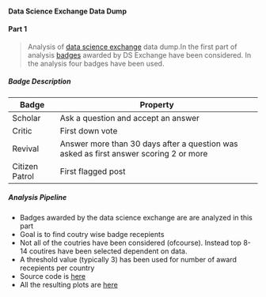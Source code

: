 #### Data Science Exchange Data Dump


#### Part 1

>Analysis of [data science exchange](https://datascience.stackexchange.com) data dump.In the first part of analysis [badges](https://datascience.stackexchange.com/help/badges) awarded by DS Exchange have been considered. In the analysis four badges have been used.

##### Badge Description 

|Badge|Property|
|-----|--------|
| Scholar    | Ask a question and accept an answer        |1
| Critic    |  First down vote        |
| Revival    | Answer more than 30 days after a question was asked as first answer scoring 2 or more       |
| Citizen Patrol    |  First flagged post       |

##### Analysis Pipeline
* Badges awarded by the data science exchange are are analyzed in this part
* Goal is to find coutry wise badge recepients
* Not all of the coutries have been considered (ofcourse). Instead top 8-14 coutires have been selected dependent on data.
* A threshold value (typically 3) has been used for number of award recepients per country
* Source code is [here](https://github.com/mohitsh/seDataDump/tree/master/dataScience/badgeAnalysis)
* All the resulting plots are [here](https://github.com/mohitsh/seDataDump/tree/master/dataScience/plots)

